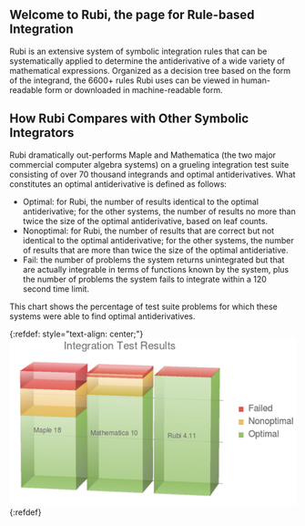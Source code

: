 ## Welcome to Rubi, the page for Rule-based Integration

Rubi is an extensive system of symbolic integration rules that can be systematically applied to determine the antiderivative of a wide variety of mathematical expressions. Organized as a decision tree based on the form of the integrand, the 6600+ rules Rubi uses can be viewed in human-readable form or downloaded in machine-readable form. 

## How Rubi Compares with Other Symbolic Integrators

Rubi dramatically out-performs Maple and Mathematica (the two major commercial computer algebra systems) on a grueling integration test suite consisting of over 70 thousand integrands and optimal antiderivatives. What constitutes an optimal antiderivative is defined as follows:

- Optimal: for Rubi, the number of results identical to the optimal antiderivative; for the other systems, the number of results no more than twice the size of the optimal antiderivative, based on leaf counts.
- Nonoptimal: for Rubi, the number of results that are correct but not identical to the optimal antiderivative; for the other systems, the number of results that are more than twice the size of the optimal antideriative.
- Fail: the number of problems the system returns unintegrated but that are actually integrable in terms of functions known by the system, plus the number of problems the system fails to integrate within a 120 second time limit.

This chart shows the percentage of test suite problems for which these systems were able to find optimal antiderivatives.

{:refdef: style="text-align: center;"}
![percentages](percentages.png)
{:refdef}

